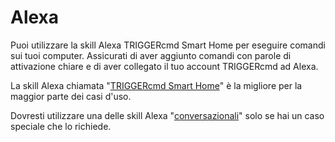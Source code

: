 # Alexa

Puoi utilizzare la skill Alexa TRIGGERcmd Smart Home per eseguire comandi sui tuoi computer. Assicurati di aver aggiunto comandi con parole di attivazione chiare e di aver collegato il tuo account TRIGGERcmd ad Alexa.

La skill Alexa chiamata "[TRIGGERcmd Smart Home](./SmartHomeAlexa.md)" è la migliore per la maggior parte dei casi d'uso.

Dovresti utilizzare una delle skill Alexa "[conversazionali](./ConversationalAlexa.md)" solo se hai un caso speciale che lo richiede.
